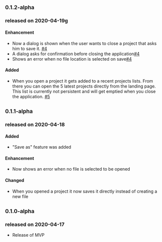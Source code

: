 ## <small>0.1.2-alpha</small>
### released on 2020-04-19g
#### Enhancement
*  Now a dialog is shown when the user wants to close a project that asks him to save it. [#4](https://github.com/Ironlors/open-bpmn/issues/4)
*  A dialog asks for confirmation before closing the application[#4](https://github.com/Ironlors/open-bpmn/issues/4)
*  Shows an error when no file location is selected on save[#4](https://github.com/Ironlors/open-bpmn/issues/4)

#### Added
*  When you open a project it gets added to a recent projects lists. From there you can open the 5 latest projects directly from the landing page. This list is currently not persistent and will get emptied when you close the application. [#5](https://github.com/Ironlors/open-bpmn/issues/5)

## <small>0.1.1-alpha</small>
### released on 2020-04-18
#### Added
*  "Save as" feature was added
  
#### Enhancement
*  Now shows an error when no file is selected to be opened

#### Changed
  *  When you opened a project it now saves it directly instead of creating a new file

## <small>0.1.0-alpha</small>
### released on 2020-04-17
*  Release of MVP

